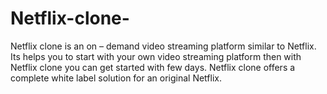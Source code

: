 # Netflix-clone-
Netflix clone is an on – demand video streaming platform similar to Netflix. Its helps you to start with your own video streaming platform then with Netflix clone you can get started with few days. Netflix clone offers a complete white label solution for an original Netflix.
